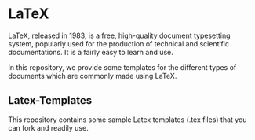 # LaTeX
LaTeX, released in 1983, is a free, high-quality document typesetting system, popularly used for the production of technical and scientific documentations. It is a fairly easy to learn and use.

In this repository, we provide some templates for the different types of documents which are commonly made using LaTeX. 

## Latex-Templates
This repository contains some sample Latex templates (.tex files) that you can fork and readily use.
